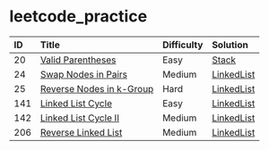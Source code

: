 # leetcode_practice

| ID | Title | Difficulty | Solution
| :------------ | :------------ | :------------ | :------------ |
| 20 | [Valid Parentheses](https://leetcode.com/problems/valid-parentheses/) | Easy | [Stack](linkedList/20.py)|
| 24 | [Swap Nodes in Pairs](https://leetcode.com/problems/swap-nodes-in-pairs/) | Medium | [LinkedList](linkedList/24.py)|
| 25 | [Reverse Nodes in k-Group](https://leetcode.com/problems/reverse-nodes-in-k-group/) | Hard | [LinkedList](linkedList/2.p5y)|
| 141 | [Linked List Cycle](https://leetcode.com/problems/linked-list-cycle/) | Easy | [LinkedList](linkedList/141.py)|
| 142 | [Linked List Cycle II](https://leetcode.com/problems/linked-list-cycle-ii/) | Medium | [LinkedList](linkedList/142.py)|
| 206 | [Reverse Linked List](https://leetcode.com/problems/reverse-linked-list/) | Medium | [LinkedList](linkedList/206.py)|